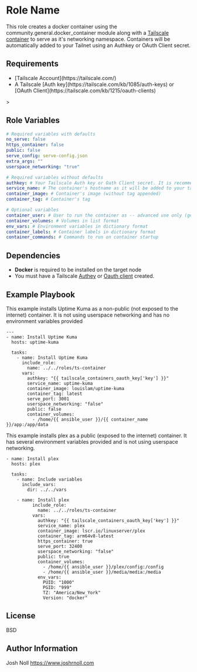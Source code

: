 Role Name
=========

This role creates a docker container using the community.general.docker_container module along with a [Tailscale container](https://tailscale.com/blog/docker-tailscale-guide) to serve as it's networking namespace. Containers will be automatically added to your Tailnet using an Authkey or OAuth Client secret. 

Requirements
------------

<ul>
  <li>[Tailscale Account](https://tailscale.com/)</li>
  <li>A Tailscale [Auth key](https://tailscale.com/kb/1085/auth-keys) or [OAuth Client](https://tailscale.com/kb/1215/oauth-clients)</li>
</ul>>

Role Variables
--------------
```YAML
# Required variables with defaults
no_serve: false
https_container: false
public: false
serve_config: serve-config.json
extra_args: ""
userspace_networking: "true"

# Required variables without defaults
authkey: # Your Tailscale Auth key or Oath Client secret. It is recommended to use Ansible vault for this. 
service_name: # The container's hostname as it will be added to your tailnet. This will also be used to create a sub-directory on the host for bind mounts. This sub-directory will be in the {{ ansible_user }}'s home directory.
container_image: # Container's image (without tag appended)
container_tag: # Container's tag

# Optional variables 
container_user: # User to run the container as -- advanced use only (generally not used)
container_volumes: # Volumes in list format
env_vars: # Environment variables in dictionary format
container_labels: # Container labels in dictionary format
container_commands: # Commands to run on container startup
```

Dependencies
------------
- **Docker** is required to be installed on the target node
- You must have a Tailscale [Authey](https://tailscale.com/kb/1085/auth-keys) or [Oauth client](https://tailscale.com/kb/1215/oauth-clients) created.


Example Playbook
----------------

This example installs Uptime Kuma as a non-public (not exposed to the internet) container. It is not using userspace networking and has no environment variables provided
```
---
- name: Install Uptime Kuma
  hosts: uptime-kuma

  tasks:  
    - name: Install Uptime Kuma 
      include_role:
        name: ../../roles/ts-container
      vars:
        authkey: "{{ tailscale_containers_oauth_key['key'] }}"
        service_name: uptime-kuma
        container_image: louislam/uptime-kuma
        container_tag: latest
        serve_port: 3001
        userspace_networking: "false"
        public: false
        container_volumes:
          - /home/{{ ansible_user }}/{{ container_name }}/app:/app/data
```
This example installs plex as a public (exposed to the internet) container. It has several environment variables provided and is not using userspace networking. 
```
- name: Install plex
  hosts: plex

  tasks:
    - name: Include variables
      include_vars: 
        dir: ../../vars

    - name: Install plex
          include_role:
            name: ../../roles/ts-container
          vars:
            authkey: "{{ tailscale_containers_oauth_key['key'] }}"
            service_name: plex
            container_image: lscr.io/linuxserver/plex
            container_tag: arm64v8-latest
            https_container: true
            serve_port: 32400
            userspace_networking: "false"
            public: true
            container_volumes:
              - /home/{{ ansible_user }}/plex/config:/config
              - /home/{{ ansible_user }}/media/media:/media
            env_vars:
              PUID: "1000"
              PGID: "999"
              TZ: "America/New_York"
              Version: "docker"
```

License
-------

BSD

Author Information
------------------

Josh Noll
https://www.joshrnoll.com
